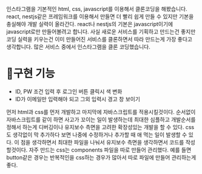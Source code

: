 인스타그램을 기본적인 html, css, javascript를 이용해서 클론코딩을 해봤습니다. react, nestjs같은 프레임워크를 이용해서 만들면 더 빨리 쉽게 만들 수 있지만 기본을 충실해야 개발 실력이 올라간다. react나 nestjs의 기본은 javascript이기에 javascript로만 만들어볼려고 합니다. 사실 새로운 서비스를 기획하고 만드는건 좋지만 코딩 실력을 키우는건 이미 만들어진 서비스를 클론하면서 따라 만드는게 가장 좋다고 생각합니다. 많은 서비스 중에서 인스타그램을 클론 코딩했습니다.

# 📌구현 기능

- ID, PW 조건 입력 후 로그인 버튼 클릭시 색 변화
- ID가 이메일만 입력해야 되고 그외 입력시 경고 창 보이기

먼저 html과 css를 먼저 개발하고 마지막에 자바스크립트를 적용시킬것이다. 순서없이 자바스크립트를 같이 하면 사고가 꼬이는 일이 발생하는데 최대한 심플하고 개발순서를 정해서 하는게 디버깅이나 유지보수 측면을 고려한 확장성있는 개발을 할 수 있다. css도 생각없이 막 추가하다 보면 나중에 수정하거나 추가할 때 애 먹는 일이 발생할 수 있다. 이 점을 생각하면서 최대한 파일을 나눠서 유지보수 측면을 생각하면서 코드를 작성할것이다. 자주 만드는 css는 components 파일을 따로 만들어 관리했다. 예를 들면 button같은 경우는 반복적인을 css하는 경우가 많아서 따로 파일에 만들어 관리하는게 좋다.

